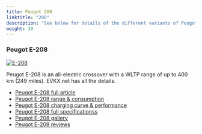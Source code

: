 ```yaml
---
title: Peugot 208
linktitle: "208"
description: "See below for details of the different variants of Peugot 208"
weight: 30
---
```

### Peugot E-208

<a href="e-208/"><img src="https://media.evkx.net/multimedia/models/peugot/208/e-208/main_1_st.jpg" class="img-fluid" alt="E-208" ></a>

Peugot E-208 is an all-electric crossover with a WLTP range of up to 400 km (249 miles). EVKX.net has all the details. 

- [Peugot E-208 full article](e-208/)
- [Peugot E-208 range & consumption](e-208/rangeandconsumption)
- [Peugot E-208 charging curve & performance](e-208/chargingcurve)
- [Peugot E-208 full specificationss](e-208/specifications)
- [Peugot E-208 gallery](e-208/gallery)
- [Peugot E-208 reviews](e-208/reviews)

